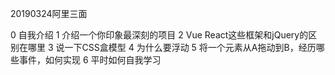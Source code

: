 20190324阿里三面

0 自我介绍
1 介绍一个你印象最深刻的项目
2 Vue React这些框架和jQuery的区别在哪里
3 说一下CSS盒模型
4 为什么要浮动
5 将一个元素从A拖动到B，经历哪些事件，如何实现
6 平时如何自我学习
